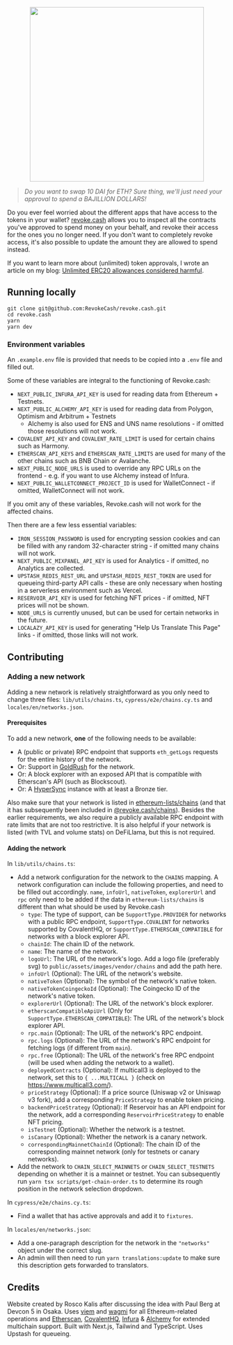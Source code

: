 <p align="center">
  <img width="400" src="public/assets/images/revoke-wordmark-black.svg">
</p>

> _Do you want to swap 10 DAI for ETH? Sure thing, we'll just need your approval to spend a BAJILLION DOLLARS!_

Do you ever feel worried about the different apps that have access to the tokens in your wallet? [revoke.cash](https://revoke.cash) allows you to inspect all the contracts you've approved to spend money on your behalf, and revoke their access for the ones you no longer need. If you don't want to completely revoke access, it's also possible to update the amount they are allowed to spend instead.

If you want to learn more about (unlimited) token approvals, I wrote an article on my blog: [Unlimited ERC20 allowances considered harmful](https://kalis.me/unlimited-erc20-allowances/).

## Running locally

```
git clone git@github.com:RevokeCash/revoke.cash.git
cd revoke.cash
yarn
yarn dev
```

### Environment variables

An `.example.env` file is provided that needs to be copied into a `.env` file and filled out.

Some of these variables are integral to the functioning of Revoke.cash:

- `NEXT_PUBLIC_INFURA_API_KEY` is used for reading data from Ethereum + Testnets.
- `NEXT_PUBLIC_ALCHEMY_API_KEY` is used for reading data from Polygon, Optimism and Arbitrum + Testnets
  - Alchemy is also used for ENS and UNS name resolutions - if omitted those resolutions will not work.
- `COVALENT_API_KEY` and `COVALENT_RATE_LIMIT` is used for certain chains such as Harmony.
- `ETHERSCAN_API_KEYS` and `ETHERSCAN_RATE_LIMITS` are used for many of the other chains such as BNB Chain or Avalanche.
- `NEXT_PUBLIC_NODE_URLS` is used to override any RPC URLs on the frontend - e.g. if you want to use Alchemy instead of Infura.
- `NEXT_PUBLIC_WALLETCONNECT_PROJECT_ID` is used for WalletConnect - if omitted, WalletConnect will not work.

If you omit any of these variables, Revoke.cash will not work for the affected chains.

Then there are a few less essential variables:

- `IRON_SESSION_PASSWORD` is used for encrypting session cookies and can be filled with any random 32-character string - if omitted many chains will not work.
- `NEXT_PUBLIC_MIXPANEL_API_KEY` is used for Analytics - if omitted, no Analytics are collected.
- `UPSTASH_REDIS_REST_URL` and `UPSTASH_REDIS_REST_TOKEN` are used for queueing third-party API calls - these are only necessary when hosting in a serverless environment such as Vercel.
- `RESERVOIR_API_KEY` is used for fetching NFT prices - if omitted, NFT prices will not be shown.
- `NODE_URLS` is currently unused, but can be used for certain networks in the future.
- `LOCALAZY_API_KEY` is used for generating "Help Us Translate This Page" links - if omitted, those links will not work.

## Contributing

### Adding a new network

Adding a new network is relatively straightforward as you only need to change three files: `lib/utils/chains.ts`, `cypress/e2e/chains.cy.ts` and `locales/en/networks.json`.

#### Prerequisites

To add a new network, **one** of the following needs to be available:

- A (public or private) RPC endpoint that supports `eth_getLogs` requests for the entire history of the network.
- Or: Support in [GoldRush](https://goldrush.dev/) for the network.
- Or: A block explorer with an exposed API that is compatible with Etherscan's API (such as Blockscout).
- Or: A [HyperSync](https://docs.envio.dev/docs/HyperSync/overview) instance with at least a Bronze tier.

Also make sure that your network is listed in [ethereum-lists/chains](https://github.com/ethereum-lists/chains) (and that it has subsequently been included in [@revoke.cash/chains](https://github.com/RevokeCash/chains)). Besides the earlier requirements, we also require a publicly available RPC endpoint with rate limits that are not too restrictive. It is also helpful if your network is listed (with TVL and volume stats) on DeFiLlama, but this is not required.

#### Adding the network

In `lib/utils/chains.ts`:

- Add a network configuration for the network to the `CHAINS` mapping. A network configuration can include the following properties, and need to be filled out accordingly. `name`, `infoUrl`, `nativeToken`, `explorerUrl` and `rpc` only need to be added if the data in `ethereum-lists/chains` is different than what should be used by Revoke.cash
  - `type`: The type of support, can be `SupportType.PROVIDER` for networks with a public RPC endpoint, `SupportType.COVALENT` for networks supported by CovalentHQ, or `SupportType.ETHERSCAN_COMPATIBLE` for networks with a block explorer API.
  - `chainId`: The chain ID of the network.
  - `name`: The name of the network.
  - `logoUrl`: The URL of the network's logo. Add a logo file (preferably svg) to `public/assets/images/vendor/chains` and add the path here.
  - `infoUrl` (Optional): The URL of the network's website.
  - `nativeToken` (Optional): The symbol of the network's native token.
  - `nativeTokenCoingeckoId` (Optional): The Coingecko ID of the network's native token.
  - `explorerUrl` (Optional): The URL of the network's block explorer.
  - `etherscanCompatibleApiUrl` (Only for `SupportType.ETHERSCAN_COMPATIBLE`): The URL of the network's block explorer API.
  - `rpc.main` (Optional): The URL of the network's RPC endpoint.
  - `rpc.logs` (Optional): The URL of the network's RPC endpoint for fetching logs (if different from `main`).
  - `rpc.free` (Optional): The URL of the network's free RPC endpoint (will be used when adding the network to a wallet).
  - `deployedContracts` (Optional): If multicall3 is deployed to the network, set this to `{ ...MULTICALL }` (check on https://www.multicall3.com/).
  - `priceStrategy` (Optional): If a price source (Uniswap v2 or Uniswap v3 fork), add a corresponding `PriceStrategy` to enable token pricing.
  - `backendPriceStrategy` (Optional): If Reservoir has an API endpoint for the network, add a corresponding `ReservoirPriceStrategy` to enable NFT pricing.
  - `isTestnet` (Optional): Whether the network is a testnet.
  - `isCanary` (Optional): Whether the network is a canary network.
  - `correspondingMainnetChainId` (Optional): The chain ID of the corresponding mainnet network (only for testnets or canary networks).
- Add the network to `CHAIN_SELECT_MAINNETS` or `CHAIN_SELECT_TESTNETS` depending on whether it is a mainnet or testnet. You can subsequently run `yarn tsx scripts/get-chain-order.ts` to determine its rough position in the network selection dropdown.

In `cypress/e2e/chains.cy.ts`:

- Find a wallet that has active approvals and add it to `fixtures`.

In `locales/en/networks.json`:

- Add a one-paragraph description for the network in the `"networks"` object under the correct slug.
- An admin will then need to run `yarn translations:update` to make sure this description gets forwarded to translators.

## Credits

Website created by Rosco Kalis after discussing the idea with Paul Berg at Devcon 5 in Osaka. Uses [viem](https://github.com/wagmi-dev/viem) and [wagmi](https://github.com/wagmi-dev/wagmi) for all Ethereum-related operations and [Etherscan](https://etherscan.io), [CovalentHQ](https://www.covalenthq.com/), [Infura](https://infura.io/) & [Alchemy](https://www.alchemy.com/) for extended multichain support. Built with Next.js, Tailwind and TypeScript. Uses Upstash for queueing.
